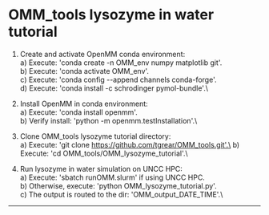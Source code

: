 # OMM_tools lysozyme in water tutorial

1) Create and activate OpenMM conda environment:\
    a) Execute: 'conda create -n OMM_env numpy matplotlib git'.\
    b) Execute: 'conda activate OMM_env'.\
    c) Execute: 'conda config --append channels conda-forge'.\
    d) Execute: 'conda install -c schrodinger pymol-bundle'.\

2) Install OpenMM in conda environment:\
    a) Execute: 'conda install openmm'.\
    b) Verify install: 'python -m openmm.testInstallation'.\

3) Clone OMM_tools lysozyme tutorial directory:\
    a) Execute: 'git clone https://github.com/tgrear/OMM_tools.git'.\
    b) Execute: 'cd OMM_tools/OMM_lysozyme_tutorial'.\

4) Run lysozyme in water simulation on UNCC HPC:\
    a) Execute: 'sbatch runOMM.slurm' if using UNCC HPC.\
    b) Otherwise, execute: 'python OMM_lysozyme_tutorial.py'.\
    c) The output is routed to the dir: 'OMM_output_DATE_TIME'.\

---
